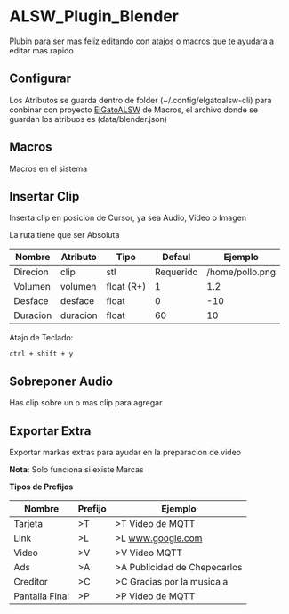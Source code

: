 # ALSW_Plugin_Blender

Plubin para ser mas feliz editando con atajos o macros que te ayudara a editar mas rapido 

## Configurar 

Los Atributos se guarda dentro de folder (~/.config/elgatoalsw-cli) para conbinar con proyecto [ElGatoALSW](https://github.com/chepecarlos/ElGatoALSW) de Macros, el archivo donde se guardan los atribuos es (data/blender.json)

## Macros

Macros en el sistema

## Insertar Clip

Inserta clip en posicion de Cursor, ya sea Audio, Video o Imagen

La ruta tiene que ser Absoluta 


| Nombre   | Atributo | Tipo       | Defaul    | Ejemplo         |
| -------- | -------- | ---------- | --------- | --------------- |
| Direcion | clip     | stl        | Requerido | /home/pollo.png |
| Volumen  | volumen  | float (R+) | 1         | 1.2             |
| Desface  | desface  | float      | 0         | -10             |
| Duracion | duracion | float      | 60        | 10              |

Atajo de Teclado:
```
ctrl + shift + y
```

## Sobreponer Audio

Has clip sobre un o mas clip para agregar 

## Exportar Extra

Exportar markas extras para ayudar en la preparacion de video

**Nota**: Solo funciona si existe Marcas

**Tipos de Prefijos**

| Nombre         | Prefijo | Ejemplo                      |
| -------------- | ------- | ---------------------------- |
| Tarjeta        | >T      | >T Video de MQTT             |
| Link           | >L      | >L www.google.com            |
| Video          | >V      | >V Video MQTT                |
| Ads            | >A      | >A Publicidad de Chepecarlos |
| Creditor       | >C      | >C Gracias por la musica a   |
| Pantalla Final | >P      | >P Video de MQTT             |
